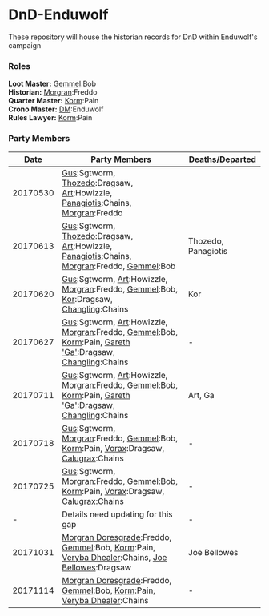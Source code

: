 # DnD-Enduwolf
These repository will house the historian records for DnD within Enduwolf's campaign

### Roles
**Loot Master:**    [Gemmel]():Bob  
**Historian:**      [Morgran]():Freddo  
**Quarter Master:** [Korm]():Pain  
**Crono Master:**   [DM]():Enduwolf  
**Rules Lawyer:**   [Korm]():Pain  

### Party Members

| Date | Party Members | Deaths/Departed |
| --- | --- | --- |
| 20170530 | [Gus]():Sgtworm, [Thozedo]():Dragsaw, [Art]():Howizzle, [Panagiotis]():Chains, [Morgran]():Freddo |  |
| 20170613 | [Gus]():Sgtworm, [Thozedo]():Dragsaw, [Art]():Howizzle, [Panagiotis]():Chains, [Morgran]():Freddo, [Gemmel]():Bob | Thozedo, Panagiotis |
| 20170620 | [Gus]():Sgtworm, [Art]():Howizzle, [Morgran]():Freddo, [Gemmel]():Bob, [Kor]():Dragsaw, [Changling]():Chains | Kor |
| 20170627 | [Gus]():Sgtworm, [Art]():Howizzle, [Morgran]():Freddo, [Gemmel]():Bob, [Korm]():Pain, [Gareth 'Ga']():Dragsaw, [Changling]():Chains | - |
| 20170711 | [Gus]():Sgtworm, [Art]():Howizzle, [Morgran]():Freddo, [Gemmel]():Bob, [Korm]():Pain, [Gareth 'Ga']():Dragsaw, [Changling]():Chains | Art, Ga |
| 20170718 | [Gus]():Sgtworm, [Morgran]():Freddo, [Gemmel]():Bob, [Korm]():Pain, [Vorax]():Dragsaw, [Calugrax]():Chains | - |
| 20170725 | [Gus]():Sgtworm, [Morgran]():Freddo, [Gemmel]():Bob, [Korm]():Pain, [Vorax]():Dragsaw, [Calugrax]():Chains | - |
| - | Details need updating for this gap | - |
| 20171031 | [Morgran Doresgrade]():Freddo, [Gemmel]():Bob, [Korm]():Pain, [Veryba Dhealer]():Chains, [Joe Bellowes]():Dragsaw | Joe Bellowes |
| 20171114 | [Morgran Doresgrade]():Freddo, [Gemmel]():Bob, [Korm]():Pain, [Veryba Dhealer]():Chains | - |
